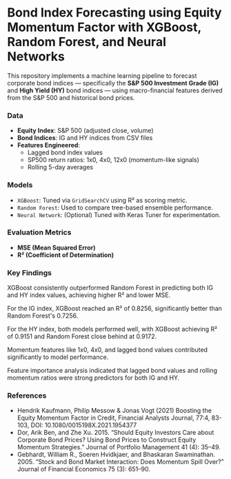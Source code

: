 # Bond Index Forecasting using Equity Momentum Factor with XGBoost, Random Forest, and Neural Networks

This repository implements a machine learning pipeline to forecast corporate bond indices — specifically the **S&P 500 Investment Grade (IG)** and **High Yield (HY)** bond indices — using macro-financial features derived from the S&P 500 and historical bond prices.

### Data

- **Equity Index**: S&P 500 (adjusted close, volume)
- **Bond Indices**: IG and HY indices from CSV files
- **Features Engineered**:
  - Lagged bond index values
  - SP500 return ratios: 1x0, 4x0, 12x0 (momentum-like signals)
  - Rolling 5-day averages

### Models

- `XGBoost`: Tuned via `GridSearchCV` using R² as scoring metric.
- `Random Forest`: Used to compare tree-based ensemble performance.
- `Neural Network`: (Optional) Tuned with Keras Tuner for experimentation.

### Evaluation Metrics

- **MSE (Mean Squared Error)**
- **R² (Coefficient of Determination)**

### Key Findings

XGBoost consistently outperformed Random Forest in predicting both IG and HY index values, achieving higher R² and lower MSE.

For the IG index, XGBoost reached an R² of 0.8256, significantly better than Random Forest's 0.7256.

For the HY index, both models performed well, with XGBoost achieving R² of 0.9151 and Random Forest close behind at 0.9172.

Momentum features like 1x0, 4x0, and lagged bond values contributed significantly to model performance.

Feature importance analysis indicated that lagged bond values and rolling momentum ratios were strong predictors for both IG and HY.

### References
- Hendrik Kaufmann, Philip Messow & Jonas Vogt (2021) Boosting the Equity
Momentum Factor in Credit, Financial Analysts Journal, 77:4, 83-103, DOI:
10.1080/0015198X.2021.1954377
- Dor, Arik Ben, and Zhe Xu. 2015. “Should Equity Investors Care about
Corporate Bond Prices? Using Bond Prices to Construct Equity Momentum
Strategies.” Journal of Portfolio Management 41 (4): 35–49.
- Gebhardt, William R., Soeren Hvidkjaer, and Bhaskaran Swaminathan. 2005.
“Stock and Bond Market Interaction: Does Momentum Spill Over?” Journal of
Financial Economics 75 (3): 651–90.
